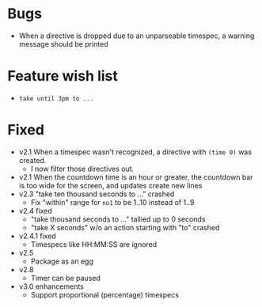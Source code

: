 # Bugs

-   When a directive is dropped due to an unparseable timespec, a warning message should be printed

# Feature wish list

-   `take until 3pm to ...`

# Fixed

*   v2.1 When a timespec wasn't recognized, a directive with `(time 0)` was created.
    *   I now filter those directives out.
*   v2.1 When the countdown time is an hour or greater, the countdown bar is too wide for the screen, and updates create new lines
*   v2.3 "take ten thousand seconds to ..." crashed
    *   Fix "within" range for `no1` to be 1..10 instead of 1..9
*   v2.4 fixed
    *   "take thousand seconds to ..." tallied up to 0 seconds
    *   "take X seconds" w/o an action starting with "to" crashed
*   v2.4.1 fixed
    *   Timespecs like HH:MM:SS are ignored
*   v2.5
    *   Package as an egg
*   v2.8
    *   Timer can be paused
*   v3.0 enhancements
    *   Support proportional (percentage) timespecs
